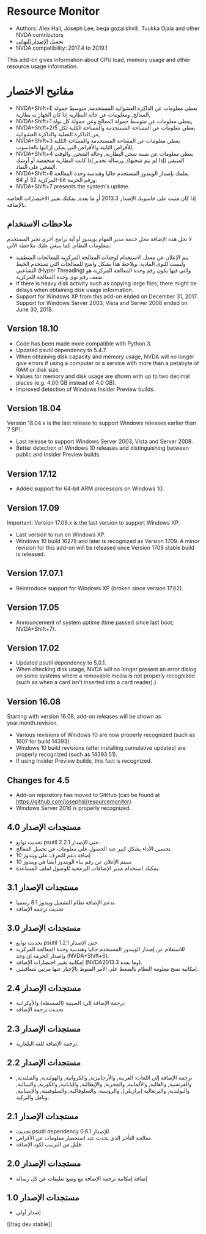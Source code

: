 # Resource Monitor #

* Authors: Alex Hall, Joseph Lee, beqa gozalishvili, Tuukka Ojala and other
  NVDA contributors
* تحميل [الإصدار النهائي][1]
* NVDA compatibility: 2017.4 to 2019.1

This add-on gives information about CPU load, memory usage and other
resource usage information.

# مفاتيح الاختصار #

* NVDA+Shift+E يعطي معلومات عن الذاكرة العشوائية المستخدمة, متوسط حمولة
  المعالج, ومعلومات عن حالة البطارية إذا كان الجهاز به بطارية,
* NVDA+Shift+1 يعطي معلومات عن متوسط حمولة المعالج وعن حمولة كل نواة,
* NVDA+Shift+2/5 يعطي معلومات عن المساحة المستخدمة والمساحة الكلية لكل من
  الذاكرة الفعلية والذاكرة العشوائية,
* NVDA+Shift+3 يعطي معلومات عن المساحة المستخدمة والمساحة الكلية للأقراص
  الثابتة والأقراص التي يمكن إزالتها بالحاسوب,
* NVDA+Shift+4 يعطي معلومات عن نسبة شحن البطارية, وحالة الشحن, والوقت
  المتبقي (إذا لم يتم شحنها), ورسالة تحذير إذا كانت البطارية منخفضة أو أوشك
  الشحن على النفاذ.
* NVDA+Shift+6 يعلمك بإصدار الويندوز المستخدم حاليا وهندسة وحدة المعالجة
  المركزية 32 أو 64-bit  ورقم الحزمة.
* NVDA+Shift+7 presents the system's uptime.

إذا كان مثبت على حاسوبك الإصدار 2013.3 أو ما بعده, يمكنك تغيير الاختصارات
الخاصة بالإضافة.

## ملاحظات الاستخدام ##

لا تحل هذه الإضافة محل خدمة مدير المهام بويندوز أو أية برامج أخرى تخبر
المستخدم بمعلومات النظام. كما ينبغي عليك ملاحظة الآتي:

* يتم الإعلان عن معدل الاستخدام لوحدات المعالجة المركزية للمعالجات المنطقية
  وليست للنوى المادية. ويلاحظ هذا بشكل واضح للمعالجات التي تستخدم الخيط
  التشاعبي (Hyper Threading) والتي فيها يكون رقم وحدة المعالجة المركزية هو
  ضعف رقم نوى وحدة المعالجة المركزية. 
* If there is heavy disk activity such as copying large files, there might
  be delays when obtaining disk usage information.
* Support for Windows XP from this add-on ended on December 31,
  2017. Support for Windows Server 2003, Vista and Server 2008 ended on June
  30, 2018.

## Version 18.10

* Code has been made more compatible with Python 3.
* Updated psutil dependency to 5.4.7.
* When obtaining disk capacity and memory usage, NVDA will no longer give
  errors if using a computer or a service with more than a petabyte of RAM
  or disk size.
* Values for memory and disk usage are shown with up to two decimal places
  (e.g. 4.00 GB instead of 4.0 GB).
* Improved detection of Windows Insider Preview builds.

## Version 18.04

Version 18.04.x is the last release to support Windows releases earlier than
7 SP1.

* Last release to support Windows Server 2003, Vista and Server 2008.
* Better detection of Windows 10 releases and distinguishing between public
  and Insider Preview builds.

## Version 17.12

* Added support for 64-bit ARM processors on Windows 10.

## Version 17.09

Important: Version 17.09.x is the last version to support Windows XP.

* Last version to run on Windows XP.
* Windows 10 build 16278 and later is recognized as Version 1709. A minor
  revision for this add-on will be released once Version 1709 stable build
  is released.

## Version 17.07.1

* Reintroduce support for Windows XP (broken since version 17.02).

## Version 17.05

* Announcement of system uptime (time passed since last boot; NVDA+Shift+7).

## Version 17.02

* Updated psutil dependency to 5.0.1.
* When checking disk usage, NVDA will no longer present an error dialog on
  some systems where a removable media is not properly recognized (such as
  when a card isn't inserted into a card reader).)

## Version 16.08

Starting with version 16.08, add-on releases will be shown as
year.month.revision.

* Various revisions of Windows 10 are now properly recognized (such as 1607
  for build 14393).
* Windows 10 build revisions (after installing cumulative updates) are
  properly recognized (such as 14393.51).
* If using Insider Preview builds, this fact is recognized.

## Changes for 4.5 ##

* Add-on repository has moved to GitHub (can be found at
  https://github.com/josephsl/resourcemonitor).
* Windows Server 2016 is properly recognized.

## مستجدات الإصدار 4.0 ##

* تحديث توابع psutil حتى الإصدار 2.2.1.
* تحسين الأداء بشكل كبير عند الحصول على معلومات عن تحميل المعالج.
* إضافة دعم للتعرف على ويندوز 10
* سيتم الإعلان عن رقم بناء الويندوز أيضا في ويندوز 10
* يمكنك استخدام مدير الإضافات البرمجية للوصول لملف المساعدة.

## مستجدات الإصدار 3.1 ##

* تدعم الإضافة نظام التشغيل ويندوز 8.1 رسميا.
* تحديث ترجمة الإضافة

## مستجدات الإصدار 3.0 ##

* تحديث توابع psutil حتى الإصدار 1.2.1.
* للاستعلام عن إصدار الويندوز المستخدم حاليا وهندسة وحدة المعالجة المركزية
  وإصدار الحزمة إن وجد (NVDA+Shift+6).
* إمكانية تغيير اختصارات الإضافة (NVDA2013.3 وما بعده).
* إمكانية نسخ معلومة النظام بالضغط على الأمر المنوط بالإخبار عنها مرتين
  متعاقبتين.

## مستجدات الإصدار 2.4 ##

* ترجمة الإضافة إلى: الصينية (المبسطة) والأوكرانية.
* تحديث ترجمة الإضافة

## مستجدات الإصدار 2.3 ##

* ترجمة الإضافة للغة البلغارية.

## مستجدات الإصدار 2.2 ##

* ترجمة الإضافة إلى اللغات: العربية, والأرجانيزية, والكرواتية, والهولندية,
  والفنلندية, والفرنسية, والغالية, والألمانية, والمجرية, والإيطالية,
  واليابانية, والكورية, والنيبالية, والبولندية, والبرتغالية (برازيلي),
  والروسية, والسلوفاكية, والسلوفينية, والإسبانية, وتامل والتركية.

## مستجدات الإصدار 2.1 ##

* تحديث psutil dependency للإصدار 0.6.1.
* معالجة التأخر الذي يحدث عند استحضار معلومات عن الأقراص.
* قليل من الترتيب لكود الإضافة.

## مستجدات الإصدار 2.0 ##

* إضافة إمكانية ترجمة الإضافة مع وضع تعليقات عن كل رسالة

## مستجدات الإصدار 1.0 ##

* إصدار أولي

[[!tag dev stable]]

[1]: https://addons.nvda-project.org/files/get.php?file=rm
